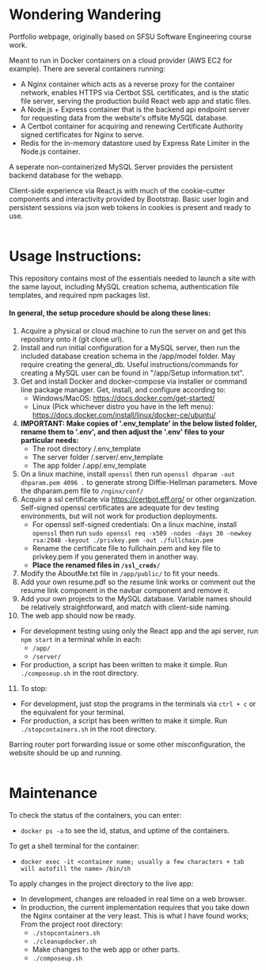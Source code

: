 # Wondering Wandering
Portfolio webpage, originally based on SFSU Software Engineering course work.

Meant to run in Docker containers on a cloud provider (AWS EC2 for example). There are several containers running:
 - A Nginx container which acts as a reverse proxy for the container network, enables HTTPS via Certbot SSL certificates, and is the static file server, serving the production build React web app and static files.
 - A Node.js + Express container that is the backend api endpoint server for requesting data from the website's offsite MySQL database.
 - A Certbot container for acquiring and renewing Certificate Authority signed certificates for Nginx to serve.
 - Redis for the in-memory datastore used by Express Rate Limiter in the Node.js container.
 
A seperate non-containerized MySQL Server provides the persistent backend database for the webapp.

Client-side experience via React.js with much of the cookie-cutter components and interactivity provided by Bootstrap. Basic user login and persistent sessions via json web tokens in cookies is present and ready to use.
<br></br>
# Usage Instructions:
This repository contains most of the essentials needed to launch a site with the same layout, including MySQL creation schema, authentication file templates, and required npm packages list.

#### In general, the setup procedure should be along these lines:
1. Acquire a physical or cloud machine to run the server on and get this repository onto it (git clone url).
2. Install and run initial configuration for a MySQL server, then run the included database creation schema in the /app/model folder. May require creating the general_db. Useful instructions/commands for creating a MySQL user can be found in "/app/Setup information.txt".
3. Get and install Docker and docker-compose via installer or command line package manager. Get, install, and configure according to:
     - Windows/MacOS: https://docs.docker.com/get-started/
     - Linux (Pick whichever distro you have in the left menu): https://docs.docker.com/install/linux/docker-ce/ubuntu/
4. __IMPORTANT: Make copies of '.env_template' in the below listed folder, rename them to '.env', and then adjust the '.env' files to your particular needs:__
     - The root directory /.env_template
     - The server folder /.server/.env_template
     - The app folder /.app/.env_template
5. On a linux machine, install ```openssl``` then run ```openssl dhparam -out dhparam.pem 4096 .``` to generate strong Diffie-Hellman parameters. Move the dhparam.pem file to ```/nginx/conf/```
6. Acquire a ssl certificate via https://certbot.eff.org/ or other organization. Self-signed openssl certificates are adequate for dev testing environments, but will not work for production deployments.
     - For openssl self-signed credentials: On a linux machine, install ```openssl``` then run ```sudo openssl req -x509 -nodes -days 30 -newkey rsa:2048 -keyout ./privkey.pem -out ./fullchain.pem```
     - Rename the certificate file to fullchain.pem and key file to privkey.pem if you generated them in another way.
     - __Place the renamed files in ```/ssl_creds/```__
7. Modify the AboutMe.txt file in ```/app/public/``` to fit your needs.
8. Add your own resume.pdf so the resume link works or comment out the resume link component in the navbar component and remove it.
9. Add your own projects to the MySQL database. Variable names should be relatively straightforward, and match with client-side naming.
10. The web app should now be ready.
 - For development testing using only the React app and the api server, run ```npm start``` in a terminal while in each:
     - ```/app/```
     - ```/server/```
 - For production, a script has been written to make it simple. Run ```./composeup.sh``` in the root directory.
11. To stop:
 - For development, just stop the programs in the terminals via ```ctrl + c``` or the equivalent for your terminal.
 - For production, a script has been written to make it simple. Run ```./stopcontainers.sh``` in the root directory.

Barring router port forwarding issue or some other misconfiguration, the website should be up and running.
<br></br>
# Maintenance
To check the status of the containers, you can enter:
 - ```docker ps -a``` to see the id, status, and uptime of the containers.

To get a shell terminal for the container:
 - ```docker exec -it <container name; usually a few characters + tab will autofill the name> /bin/sh``` 

To apply changes in the project directory to the live app:
 - In development, changes are reloaded in real time on a web browser.
 - In production, the current implementation requires that you take down the Nginx container at the very least. This is what I have found works; From the project root directory:
     - ```./stopcontainers.sh```
     - ```./cleanupdocker.sh```
     - Make changes to the web app or other parts.
     - ```./composeup.sh```